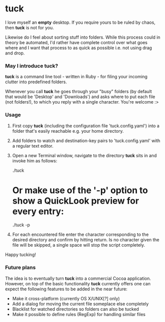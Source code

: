 tuck
====

I love myself an __empty__ desktop. If you require yours to be ruled by chaos, then __tuck__ is not for you.

Likewise do I feel about sorting stuff into folders. While this process could in theory be automated, I'd rather have complete control over what goes where and I want that process to as quick as possible i.e. not using drag and drop.

### May I introduce __tuck__?

__tuck__ is a command line tool - written in Ruby - for filing your incoming clutter into predefined folders.

Whenever you call __tuck__ he goes through your "busy" folders (by default that would be 'Desktop' and 'Downloads') and asks where to put each file (not folders!), to which you reply with a single character. You're welcome :>

### Usage

1. First copy __tuck__ (including the configuration file 'tuck.config.yaml') into a folder that's easily reachable e.g. your home directory.

2. Add folders to watch and destination-key pairs to 'tuck.config.yaml' with a regular text editor.

3. Open a new Terminal window, navigate to the directory __tuck__ sits in and invoke him as follows:


    ./tuck

	# Or make use of the '-p' option to show a QuickLook preview for every entry:

	./tuck -p

4. For each encountered file enter the character corresponding to the desired directory and confirm by hitting return. Is no character given the file will be skipped, a single space will stop the script completely.

Happy tucking!

### Future plans

The idea is to eventually turn __tuck__ into a commercial Cocoa application. However, on top of the basic functionality __tuck__ currently offers one can expect the following features to be added in the near future:

* Make it cross-platform (currently OS X/UNIX[?] only)
* Add a dialog for moving the current file someplace else completely
* Blacklist for watched directories so folders can also be tucked
* Make it possible to define rules (RegExp) for handling similar files